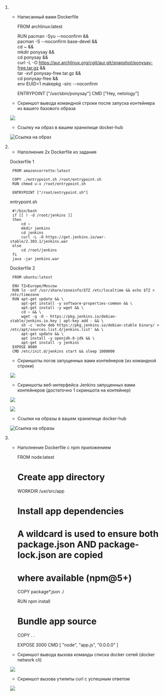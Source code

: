 1.
    - Написанный вами Dockerfile
    
        FROM archlinux:latest
        
        RUN pacman -Syu --noconfirm && \
            pacman -S --noconfirm base-devel && \
            cd ~ && \
            mkdir ponysay && \
            cd ponysay && \
            curl -L -O https://aur.archlinux.org/cgit/aur.git/snapshot/ponysay-free.tar.gz && \
            tar -xvf ponysay-free.tar.gz && \
            cd ponysay-free && \
            env EUID=1 makepkg -sirc --noconfirm
        
        ENTRYPOINT ["/usr/sbin/ponysay"]
        CMD ["Hey, netology"]
    
    - Скриншот вывода командной строки после запуска контейнера из вашего базового образа
    
    ![](img_5.4/5.4.1_pony_archlinux_auto_squirrel.png)
    
    - Ссылку на образ в вашем хранилище docker-hub
    
    ![Ссылка на образ](https://hub.docker.com/repository/docker/at6man/ponysay-netology)

2.
    - Наполнения 2х Dockerfile из задания
    
    Dockerfile 1
    
        FROM amazoncorretto:latest
        
        COPY ./entrypoint.sh /root/entrypoint.sh
        RUN chmod u-x /root/entrypoint.sh
        
        ENTRYPOINT ["/root/entrypoint.sh"]
        
    entrypoint.sh
        
        #!/bin/bash
        if [[ ! -d /root/jenkins ]]
        then
            cd ~
            mkdir jenkins
            cd jenkins
            curl -L -O https://get.jenkins.io/war-stable/2.303.1/jenkins.war
        else
            cd /root/jenkins
        fi
        java -jar jenkins.war
    
    Dockerfile 2
    
        FROM ubuntu:latest
        
        ENV TZ=Europe/Moscow
        RUN ln -snf /usr/share/zoneinfo/$TZ /etc/localtime && echo $TZ > /etc/timezone
        RUN apt-get update && \
            apt-get install -y software-properties-common && \
            apt-get install -y wget && \
            cd ~ && \
            wget -q -O - https://pkg.jenkins.io/debian-stable/jenkins.io.key | apt-key add - && \
            sh -c 'echo deb https://pkg.jenkins.io/debian-stable binary/ > /etc/apt/sources.list.d/jenkins.list' && \
            apt-get update && \
            apt install -y openjdk-8-jdk && \
            apt-get install -y jenkins
        EXPOSE 8080
        CMD /etc/init.d/jenkins start && sleep 1000000
    
    - Скриншоты логов запущенных вами контейнеров (из командной строки)
    
    ![](img_5.4/5.4.2_logs.png)
    
    - Скриншоты веб-интерфейса Jenkins запущенных вами контейнеров (достаточно 1 скриншота на контейнер)
    
    ![](img_5.4/5.4.2_amazoncorreto_browser.png)
    
    ![](img_5.4/5.4.2_ubuntu_browser_2.png)
    
    - Ссылки на образы в вашем хранилище docker-hub
    
    ![Ссылка на образы](https://hub.docker.com/repository/docker/at6man/jenkins-netology)

3.
    - Наполнение Dockerfile с npm приложением
    
        FROM node:latest
        
        # Create app directory
        WORKDIR /usr/src/app
        
        # Install app dependencies
        # A wildcard is used to ensure both package.json AND package-lock.json are copied
        # where available (npm@5+)
        COPY package*.json ./
        
        RUN npm install
        
        # Bundle app source
        COPY . .
        
        EXPOSE 3000
        CMD [ "node", "app.js", "0.0.0.0" ]
    
    - Скриншот вывода вызова команды списка docker сетей (docker network cli)
    
    ![](img_5.4/5.4.3_network.png)
    
    - Скриншот вызова утилиты curl с успешным ответом
    
    ![](img_5.4/5.4.3_curl.png)